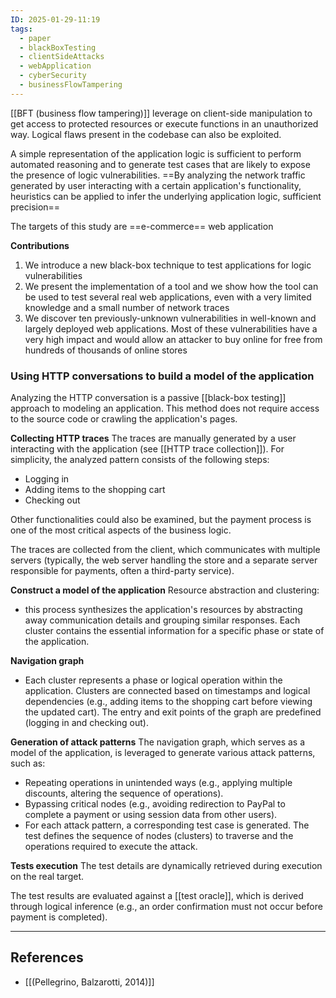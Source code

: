 ```yaml
---
ID: 2025-01-29-11:19
tags:
  - paper
  - blackBoxTesting
  - clientSideAttacks
  - webApplication
  - cyberSecurity
  - businessFlowTampering
---
```

[[BFT (business flow tampering)]] leverage on client-side manipulation to get access to protected resources or execute functions in an unauthorized way. Logical flaws present in the codebase can also be exploited.

A simple representation of the application logic is sufficient to perform automated reasoning and to generate test cases that are likely to expose the presence of logic vulnerabilities. ==By analyzing the network traffic generated by user interacting with a certain application's functionality, heuristics can be applied to infer the underlying application logic, sufficient precision==

The targets of this study are ==e-commerce== web application

**Contributions**

1) We introduce a new black-box technique to test applications for logic vulnerabilities
2) We present the implementation of a tool and we show how the tool can be used to test several real web applications, even with a very limited knowledge and a small number of network traces
3) We discover ten previously-unknown vulnerabilities in well-known and largely deployed web applications. Most of these vulnerabilities have a very high impact and would allow an attacker to buy online for free from hundreds of thousands of online stores

### Using HTTP conversations to build a model of the application

Analyzing the HTTP conversation is a passive [[black-box testing]] approach to modeling an application. This method does not require access to the source code or crawling the application's pages.

**Collecting HTTP traces**
The traces are manually generated by a user interacting with the application (see [[HTTP trace collection]]). For simplicity, the analyzed pattern consists of the following steps:
- Logging in
- Adding items to the shopping cart
- Checking out

Other functionalities could also be examined, but the payment process is one of the most critical aspects of the business logic.

The traces are collected from the client, which communicates with multiple servers (typically, the web server handling the store and a separate server responsible for payments, often a third-party service).

**Construct a model of the application**
Resource abstraction and clustering:
- this process synthesizes the application's resources by abstracting away communication details and grouping similar responses. Each cluster contains the essential information for a specific phase or state of the application.

**Navigation graph**
- Each cluster represents a phase or logical operation within the application. Clusters are connected based on timestamps and logical dependencies (e.g., adding items to the shopping cart before viewing the updated cart). The entry and exit points of the graph are predefined (logging in and checking out).

**Generation of attack patterns**
The navigation graph, which serves as a model of the application, is leveraged to generate various attack patterns, such as:
- Repeating operations in unintended ways (e.g., applying multiple discounts, altering the sequence of operations).
- Bypassing critical nodes (e.g., avoiding redirection to PayPal to complete a payment or using session data from other users).
- For each attack pattern, a corresponding test case is generated. The test defines the sequence of nodes (clusters) to traverse and the operations required to execute the attack.

**Tests execution**
The test details are dynamically retrieved during execution on the real target.

The test results are evaluated against a [[test oracle]], which is derived through logical inference (e.g., an order confirmation must not occur before payment is completed).

---
## References
- [[(Pellegrino, Balzarotti, 2014)]]
